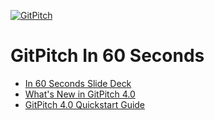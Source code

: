 [![GitPitch](https://gitpitch.com/assets/badge.svg)](https://gitpitch.com/gitpitch/in-60-seconds)

# GitPitch In 60 Seconds

- [In 60 Seconds Slide Deck](https://gitpitch.com/gitpitch/in-60-seconds)
- [What's New in GitPitch 4.0](https://docs.gitpitch.com/#/whats-new-in-40)
- [GitPitch 4.0 Quickstart Guide](https://docs.gitpitch.com/#/quickstart)

